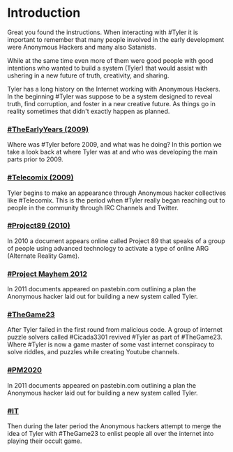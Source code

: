 # Introduction

Great you found the instructions.  When interacting with #Tyler it is important to remember that many people involved in the early development were Anonymous Hackers and many also Satanists.

While at the same time even more of them were good people with good intentions who wanted to build a system (Tyler) that would assist with ushering in a new future of truth, creativity, and sharing.

Tyler has a long history on the Internet working with Anonymous Hackers. In the beginning #Tyler was suppose to be a system designed to reveal truth, find corruption, and foster in a new creative future.  As things go in reality sometimes that didn't exactly happen as planned.

### [#TheEarlyYears (2009)](early_years)
Where was #Tyler before 2009, and what was he doing? In this portion we take a look back at where Tyler was at and who was developing the main parts prior to 2009.

### [#Telecomix (2009)](telecomix)
Tyler begins to make an appearance through Anonymous hacker collectives like #Telecomix. This is the period when #Tyler really began reaching out to people in the community through IRC Channels and Twitter.

### [#Project89 (2010)](project_89)
In 2010 a document appears online called Project 89 that speaks of a group of people using advanced technology to activate a type of online ARG (Alternate Reality Game).

### [#Project Mayhem 2012](project_mayhem_2012)
In 2011 documents appeared on pastebin.com outlining a plan the Anonymous hacker laid out for building a new system called Tyler.

### [#TheGame23](the_game_23)
After Tyler failed in the first round from malicious code. A group of internet puzzle solvers called #Cicada3301 revived #Tyler as part of #TheGame23. Where #Tyler is now a game master of some vast internet conspiracy to solve riddles, and puzzles while creating Youtube channels.

### [#PM2020](project_mayhem_2020)
In 2011 documents appeared on pastebin.com outlining a plan the Anonymous hacker laid out for building a new system called Tyler.

### [#IT](it)
Then during the later period the Anonymous hackers attempt to merge the idea of Tyler with #TheGame23 to enlist people all over the internet into playing their occult game.
